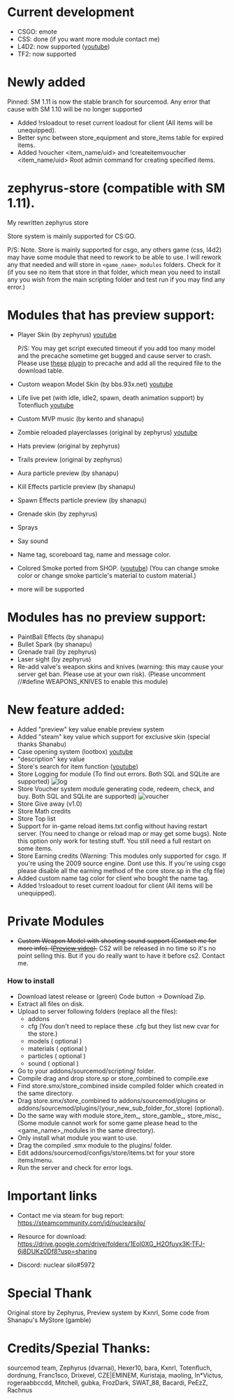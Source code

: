# Current development
- CSGO: emote
- CSS: done (if you want more module contact me)
- L4D2: now supported ([youtube](https://www.youtube.com/watch?v=70m5xKlp1Wo))
- TF2: now supported

# Newly added
Pinned: SM 1.11 is now the stable branch for sourcemod. Any error that cause with SM 1.10 will be no longer supported

- Added !rsloadout to reset current loadout for client (All items will be unequipped).
- Better sync between store_equipment and store_items table for expired items.
- Added !voucher <item_name/uid> and !createitemvoucher <item_name/uid> Root admin command for creating specified items.

# zephyrus-store (compatible with SM 1.11).
My rewritten zephyrus store

Store system is mainly supported for CS:GO.

P/S: Note. Store is mainly supported for csgo, any others game (css, l4d2) may have some module that need to rework to be able to use. I will rework any that needed and will store in `<game_name>_modules` folders. Check for it (if you see no item that store in that folder, which mean you need to install any you wish from the main scripting folder and test run if you may find any error.)

# Modules that has preview support:
- Player Skin (by zephyrus) [youtube](https://www.youtube.com/watch?v=pzkwoiB-jlo)
  
  P/S: You may get script executed timeout if you add too many model and the precache sometime get bugged and cause server to crash. Please use [these](https://forums.alliedmods.net/showthread.php?p=602270) [plugin](https://forums.alliedmods.net/showthread.php?t=269792) to precache and add all the required file to the download table.
- Custom weapon Model Skin  (by bbs.93x.net) [youtube](https://www.youtube.com/watch?v=TT7CwhIIPEc)
- Life live pet (with idle, idle2, spawn, death animation support) by Totenfluch [youtube](https://www.youtube.com/watch?v=Fn-_MbWzL_Q)
- Custom MVP music (by kento and shanapu)
- Zombie reloaded playerclasses (original by zephyrus) [youtube](https://www.youtube.com/watch?v=NUZu5MEvvXk)
- Hats preview (original by zephyrus)
- Trails preview (original by zephyrus)
- Aura particle preview (by shanapu)
- Kill Effects particle preview (by shanapu)
- Spawn Effects particle preview (by shanapu)
- Grenade skin (by zephyrus)
- Sprays
- Say sound
- Name tag, scoreboard tag, name and message color.
- Colored Smoke ported from SHOP. ([youtube](https://www.youtube.com/watch?v=cTyMnAmgixI))
	(You can change smoke color or change smoke particle's material to custom material.)
- more will be supported
# Modules has no preview support:
- PaintBall Effects (by shanapu)
- Bullet Spark (by shanapu)
- Grenade trail (by zephyrus)
- Laser sight (by zephyrus)
- Re-add valve's weapon skins and knives (warning: this may cause your server get ban. Please use at your own risk).
	(Please uncomment //#define WEAPONS_KNIVES to enable this module)
# New feature added:
- Added "preview" key value enable preview system
- Added "steam" key value which support for exclusive skin (special thanks Shanabu)
- Case opening system (lootbox) [youtube](https://www.youtube.com/watch?v=akGObAWnRqk)
- "description" key value
- Store's search for item function ([youtube](https://www.youtube.com/watch?v=xZyDtC6PDQM))
- Store Logging for module (To find out errors. Both SQL and SQLite are supported)
![log](https://user-images.githubusercontent.com/58926275/125444645-8c83105f-cc83-411d-bab9-a9e5689af9d9.png)
- Store Voucher system module generating code, redeem, check, and buy. Both SQL and SQLite are supported)
![voucher](https://user-images.githubusercontent.com/58926275/125775715-a282139a-7b71-4b76-9dc6-b3c686459a07.png)
- Store Give away (v1.0)
- Store Math credits
- Store Top list
- Support for in-game reload items.txt config without having restart server. (You need to change or reload map or may get some bugs). Note this option only work for testing stuff. You still need a full restart on some items.
- Store Earning credits (Warning: This modules only supported for csgo. If you're using the 2009 source engine. Dont use this. If you're using csgo please disable all the earning method of the core store.sp in the cfg file)
- Added custom name tag color for client who bought the name tag.
- Added !rsloadout to reset current loadout for client (All items will be unequipped).

# Private Modules
- ~~Custom Weapon Model with shooting sound support (Contact me for more info). ([Preview video](https://youtu.be/iixbG1SIuJA)).~~
CS2 will be released in no time so it's no point selling this. But if you do really want to have it before cs2. Contact me.

### How to install
* Download latest release or (green) Code button -> Download Zip.
* Extract all files on disk.
* Upload to server following folders (replace all the files): 
  * addons
  * cfg (You don't need to replace these .cfg but they list new cvar for the store.)
  * models ( optional )
  * materials ( optional )
  * particles ( optional )
  * sound ( optional )
* Go to your addons/sourcemod/scripting/ folder.
* Compile drag and drop store.sp or store_combined to compile.exe
* Find store.smx/store_combined inside compiled folder which created in the same directory.
* Drag store.smx/store_combined to addons/sourcemod/plugins or addons/sourcemod/plugins/(your_new_sub_folder_for_store) (optional).
* Do the same way with module store_item_, store_gamble_, store_misc_ (Some module cannot work for some game please head to the <game_name>_modules in the same directory).
* Only install what module you want to use.
* Drag the compiled .smx module to the plugins/ folder.
* Edit addons/sourcemod/configs/store/items.txt for your store items/menu.
* Run the server and check for error logs.


# Important links
- Contact me via steam for bug report:
https://steamcommunity.com/id/nuclearsilo/

- Resource for download:
https://drive.google.com/drive/folders/1Eol0XG_H2Ofuyx3K-TFJ-6j8DUKz0Df8?usp=sharing

- Discord: nuclear silo#5972



# Special Thank
Original store by Zephyrus, Preview system by Kxnrl, Some code from Shanapu's MyStore (gamble)

# Credits/Spezial Thanks:
sourcemod team, Zephyrus (dvarnai), Hexer10, bara, Kxnrl, Totenfluch, dordnung, Franc1sco, Drixevel, CZE|EMINEM, Kuristaja, maoling, In*Victus, rogeraabbccdd, Mitchell, gubka, FrozDark, SWAT_88, Bacardi, PeEzZ, Rachnus
